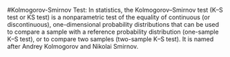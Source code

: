 #Kolmogorov-Smirnov Test:
In statistics, the Kolmogorov–Smirnov test (K–S test or KS test) is a nonparametric test of the equality of continuous (or discontinuous), one-dimensional probability distributions that can be used to compare a sample with a reference probability distribution (one-sample K–S test), or to compare two samples (two-sample K–S test). It is named after Andrey Kolmogorov and Nikolai Smirnov.

